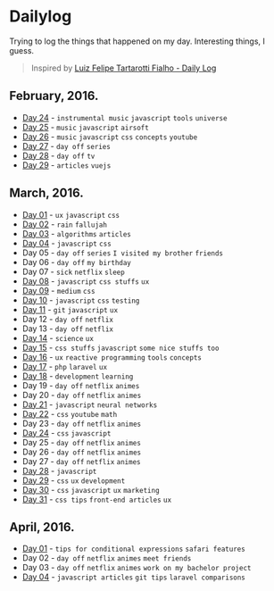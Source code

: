 # Dailylog

Trying to log the things that happened on my day. Interesting things, I guess.

> Inspired by [Luiz Felipe Tartarotti Fialho - Daily Log](https://github.com/LFeh/dailylog)

## February, 2016.

- [Day 24](logs/24-02-2016.md) - `instrumental music` `javascript` `tools` `universe`
- [Day 25](logs/25-02-2016.md) - `music` `javascript` `airsoft`
- [Day 26](logs/26-02-2016.md) - `music` `javascript` `css` `concepts` `youtube`
- [Day 27](logs/27-02-2016.md) - `day off` `series`
- [Day 28](logs/28-02-2016.md) - `day off` `tv`
- [Day 29](logs/29-02-2016.md) - `articles` `vuejs`

## March, 2016.

- [Day 01](logs/01-03-2016.md) - `ux` `javascript` `css`
- [Day 02](logs/02-03-2016.md) - `rain` `fallujah`
- [Day 03](logs/03-03-2016.md) - `algorithms` `articles`
- [Day 04](logs/04-03-2016.md) - `javascript` `css`
- Day 05 - `day off` `series` `I visited my brother` `friends`
- Day 06 - `day off` `my birthday`
- Day 07 - `sick` `netflix` `sleep`
- [Day 08](logs/08-03-2016.md) - `javascript` `css stuffs` `ux`
- [Day 09](logs/09-03-2016.md) - `medium` `css`
- [Day 10](logs/10-03-2016.md) - `javascript` `css` `testing`
- [Day 11](logs/11-03-2016.md) - `git` `javascript` `ux`
- Day 12 - `day off` `netflix`
- Day 13 - `day off` `netflix`
- [Day 14](logs/14-03-2016.md) - `science` `ux`
- [Day 15](logs/15-03-2016.md) - `css stuffs` `javascript` `some nice stuffs too`
- [Day 16](logs/16-03-2016.md) - `ux` `reactive programming` `tools` `concepts`
- [Day 17](logs/17-03-2016.md) - `php` `laravel` `ux`
- [Day 18](logs/18-03-2016.md) - `development` `learning`
- Day 19 - `day off` `netflix` `animes`
- Day 20 - `day off` `netflix` `animes`
- [Day 21](logs/21-03-2016.md) - `javascript` `neural networks`
- [Day 22](logs/22-03-2016.md) - `css` `youtube` `math`
- Day 23 - `day off` `netflix` `animes`
- [Day 24](logs/24-03-2016.md) - `css` `javascript`
- Day 25 - `day off` `netflix` `animes`
- Day 26 - `day off` `netflix` `animes`
- Day 27 - `day off` `netflix` `animes`
- [Day 28](logs/28-03-2016.md) - `javascript`
- [Day 29](logs/29-03-2016.md) - `css` `ux` `development`
- [Day 30](logs/30-03-2016.md) - `css` `javascript` `ux` `marketing`
- [Day 31](logs/31-03-2016.md) - `css tips` `front-end articles` `ux`

## April, 2016.

- [Day 01](logs/01-04-2016.md) - `tips for conditional expressions` `safari features`
- Day 02 - `day off` `netflix` `animes` `meet friends`
- Day 03 - `day off` `netflix` `animes` `work on my bachelor project`
- [Day 04](logs/04-04-2016.md) - `javascript articles` `git tips` `laravel comparisons`